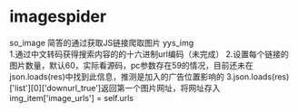 # imagespider
so_image 简答的通过获取JS链接爬取图片
yys_img  
1.通过中文转码获得搜索内容的的十六进制url编码（未完成）
2.设置每个链接的图片数量，默认60，实际看源码，pc参数存在59的情况，目前还未在json.loads(res)中找到此信息，推测是加入的广告位置影响的
3.json.loads(res)['list'][0]['downurl_true']返回第一个图片网址，将网址存入img_item['image_urls'] = self.urls 
